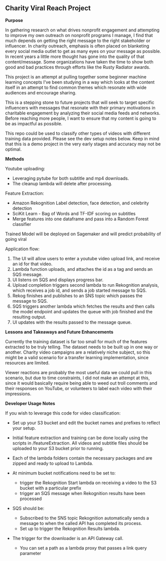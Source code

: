 Charity Viral Reach Project
--
**Purpose**

In gathering research on what drives nonprofit engagement and attempting to improve my own outreach on nonprofit programs I manage, 
I find that much depends on getting the right message to the right stakeholder or influencer.  In charity outreach, 
emphasis is often placed on blanketing every social media outlet to get as many eyes on your message as possible. 
In recent years a little more thought has gone into the quality of that content/message. Some organizations have taken the time 
to show both good and bad practices through efforts like the Rusty Radiator awards. 

This project is an attempt at pulling together some beginner machine learning concepts I've been studying in a way which looks at the 
content itself in an attempt to find common themes which resonate with wide audiences and encourage sharing.

This is a stepping stone to future projects that will seek to target specific influencers with messages that resonate
with their primary motivations in charitable engagement by analyzing their social media feeds and networks. Before 
reaching more people, I want to ensure that my content is going to be as impactful as possible.

This repo could be used to classify other types of videos with different training data provided. Please see the dev setup notes below.
Keep in mind that this is a demo project in the very early stages and accuracy may not be optimal.

**Methods**

Youtube uploading:
 - Leveraging pytube for both subtitle and mp4 downloads.
 - The cleanup lambda will delete after processing.

Feature Extraction: 
 - Amazon Rekognition Label detection, face detection, and celebrity detection
 - SciKit Learn - Bag of Words and TF-IDF scoring on subtitles
 - Merge features into one dataframe and pass into a Random Forest classifier 

Trained Model will be deployed on Sagemaker and will predict probability of going viral

Application flow: 
 1) The UI will allow users to enter a youtube video upload link, and receive an id for that video.
 2) Lambda function uploads, and attaches the id as a tag and sends an SQS message.
 3) UI listens on SQS and displays progress bar.
 4) Upload completion triggers second lambda to run Rekognition analysis, which receives a job id, and sends a job started message to SQS.
 5) Rekog finishes and publishes to an SNS topic which passes the message to SQS.
 6) SQS triggers another lambda which fetches the results and then calls the model endpoint and updates the queue with job finished and the resulting output.
 7) UI updates with the results passed to the message queue.


**Lessons and Takeaways and Future Enhancements**

Currently the training dataset is far too small for much of the features extracted to be truly telling.
The dataset needs to be built up in one way or another. Charity video campaigns are a relatively niche subject,
so this might be a valid scenario for a transfer learning implementation, since resources are limited. 

Viewer reactions are probably the most useful data we could pull in this scenario, but due to time constraints, 
I did not make an attempt at this, since it would basically require being able to weed out troll comments and their responses on YouTube,
or volunteers to label each video with their impressions. 

**Developer Usage Notes**

If you wish to leverage this code for video classification:
- Set up your S3 bucket and edit the bucket names and prefixes to reflect your setup.
- Initial feature extraction and training can be done locally using the scripts in /featureExtraction. All videos and subtitle files should be uploaded
to your S3 bucket prior to running. 
- Each of the lambda folders contain the necessary packages and are zipped and ready to upload to Lambda.
- At minimum bucket notifications need to be set to:
  
  - trigger the Rekognition Start lambda on receiving a video to the S3 bucket with a particular prefix
  - trigger an SQS message when Rekognition results have been processed
  
 - SQS should be: 
 
   - Subscribed to the SNS topic Rekognition automatically sends a message to when the called API has completed its process. 
   - Set up to trigger the Rekognition Results lambda.
   
- The trigger for the downloader is an API Gateway call. 
    - You can set a path as a lambda proxy that passes a link query parameter

